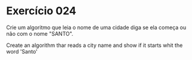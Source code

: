 # Exercício 024
Crie um algoritmo que leia o nome de uma cidade diga se ela começa ou não com o nome "SANTO".

Create an algorithm thar reads a city name and show if it starts whit the word 'Santo'
